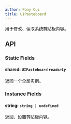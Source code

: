 ```yaml
---
author: Pony Cui
title: UIPasteboard
---
```


用于修改、读取系统剪贴板内容。

## API

### Static Fields

#### shared: `UIPasteboard` *`readonly`*
返回一个全局实例。

### Instance Fields

#### string: `string | undefined`
返回、设置剪贴板内容。